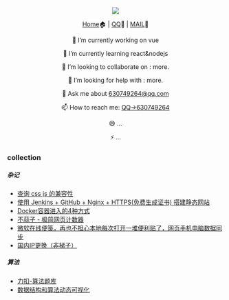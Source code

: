 <div align="center">
  <img src="https://cdn.jsdelivr.net/gh/cxvh/static/gif/20201201042317.webp">

[Home](https://cxvh.com)🏠 | [QQ](http://wpa.qq.com/msgrd?v=3&uin=630749264&site=qq&menu=yes)🤪 | [MAIL](mailto:lvcaodi@hotmail.com)📧


🔭 I’m currently working on vue

🌱 I’m currently learning react&nodejs

👯 I’m looking to collaborate on : more.

🤔 I’m looking for help with : more.

💬 Ask me about [630749264@qq.com](mailto:630749264@qq.com)

📫 How to reach me: [QQ->630749264](http://wpa.qq.com/msgrd?v=3&uin=630749264&site=qq&menu=yes)

😄 ...

⚡ ...

</div>

### collection
##### 杂记
- [查询 css js 的兼容性](https://caniuse.com/)
- [使用 Jenkins + GitHub + Nginx + HTTPS(免费生成证书) 搭建静态网站](https://www.imooc.com/article/20079?block_id=tuijian_wz)
- [Docker容器进入的4种方式](https://www.cnblogs.com/xhyan/p/6593075.html)
- [不蒜子 - 极简网页计数器](https://busuanzi.ibruce.info/)
- [微软在线便笺，再也不担心本地每次打开一堆便利贴了，网页手机电脑数据同步](https://www.onenote.com/stickynotes)
- [国内IP更换（非梯子）](http://blog.sina.com.cn/u/5265179322)
##### 算法
- [力扣-算法题库](https://leetcode-cn.com/problemset/all/)
- [数据结构和算法动态可视化](https://visualgo.net/zh)
